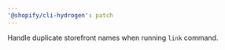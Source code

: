 ```yaml
---
'@shopify/cli-hydrogen': patch
---
```


Handle duplicate storefront names when running `link` command.
